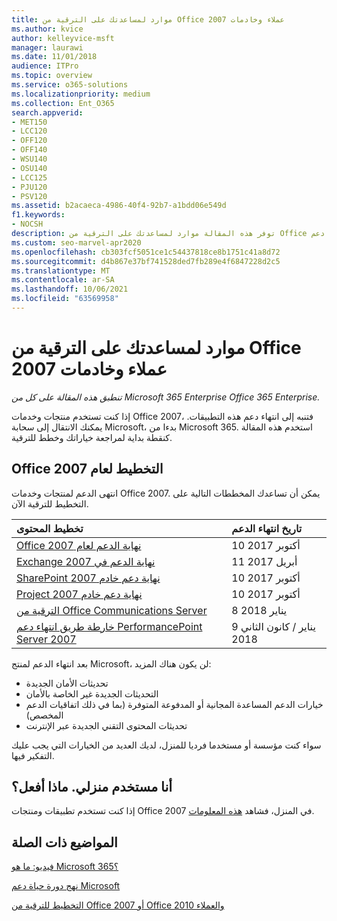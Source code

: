 ```yaml
---
title: موارد لمساعدتك على الترقية من Office عملاء وخادمات 2007
ms.author: kvice
author: kelleyvice-msft
manager: laurawi
ms.date: 11/01/2018
audience: ITPro
ms.topic: overview
ms.service: o365-solutions
ms.localizationpriority: medium
ms.collection: Ent_O365
search.appverid:
- MET150
- LCC120
- OFF120
- OFF140
- WSU140
- OSU140
- LCC125
- PJU120
- PSV120
ms.assetid: b2acaeca-4986-40f4-92b7-a1bdd06e549d
f1.keywords:
- NOCSH
description: توفر هذه المقالة موارد لمساعدتك على الترقية من Office عملاء وخادمات 2007، مع انتهاء دعم Office 2007.
ms.custom: seo-marvel-apr2020
ms.openlocfilehash: cb303fcf5051ce1c54437818ce8b1751c41a8d72
ms.sourcegitcommit: d4b867e37bf741528ded7fb289e4f6847228d2c5
ms.translationtype: MT
ms.contentlocale: ar-SA
ms.lasthandoff: 10/06/2021
ms.locfileid: "63569958"
---
```

# <a name="resources-to-help-you-upgrade-from-office-2007-servers-and-clients"></a>موارد لمساعدتك على الترقية من Office عملاء وخادمات 2007

*تنطبق هذه المقالة على كل من Microsoft 365 Enterprise Office 365 Enterprise.*

إذا كنت تستخدم منتجات وخدمات Office 2007، فتنبه إلى انتهاء دعم هذه التطبيقات. يمكنك الانتقال إلى سحابة Microsoft، بدءا من Microsoft 365. استخدم هذه المقالة كنقطة بداية لمراجعة خياراتك وخطط للترقية.
      
## <a name="office-2007-planning-roadmaps"></a>Office التخطيط لعام 2007
  
انتهى الدعم لمنتجات وخدمات Office 2007. يمكن أن تساعدك المخططات التالية على التخطيط للترقية الآن.

|**تخطيط المحتوى**|**تاريخ انتهاء الدعم**|
|:-----|:-----|
|[Office نهاية الدعم لعام 2007](/DeployOffice/office-2007-end-support-roadmap) <br/> |10 أكتوبر 2017  <br/> |
|[Exchange نهاية الدعم في 2007](exchange-2007-end-of-support.md) <br/> |11 أبريل 2017  <br/> |
|[SharePoint نهاية دعم خادم 2007](sharepoint-2007-end-of-support.md) <br/> |10 أكتوبر 2017  <br/> |
|[Project نهاية دعم خادم 2007](project-server-2007-end-of-support.md) <br/> |10 أكتوبر 2017  <br/> |
|[الترقية من Office Communications Server](/SkypeForBusiness/plan-your-deployment/upgrade) <br/> |8 يناير 2018  <br/> |
|[خارطة طريق انتهاء دعم PerformancePoint Server 2007](pps-2007-end-of-support.md) <br/> |9 يناير / كانون الثاني 2018  <br/> |
   
بعد انتهاء الدعم لمنتج Microsoft، لن يكون هناك المزيد:
- تحديثات الأمان الجديدة
- التحديثات الجديدة غير الخاصة بالأمان
- خيارات الدعم المساعدة المجانية أو المدفوعة المتوفرة (بما في ذلك اتفاقيات الدعم المخصص)
- تحديثات المحتوى التقني الجديدة عبر الإنترنت

سواء كنت مؤسسة أو مستخدما فرديا للمنزل، لديك العديد من الخيارات التي يجب عليك التفكير فيها.

## <a name="im-a-home-user-what-do-i-do"></a>أنا مستخدم منزلي. ماذا أفعل؟

إذا كنت تستخدم تطبيقات ومنتجات Office 2007 في المنزل، فشاهد [هذه المعلومات](plan-upgrade-previous-versions-office.md#im-a-home-user-what-do-i-do).
     
## <a name="related-topics"></a>المواضيع ذات الصلة

[فيديو: ما هو Microsoft 365؟](https://support.office.com/article/847caf12-2589-452c-8aca-1c009797678b.aspx)
  
[نهج دورة حياة دعم Microsoft](/lifecycle/)

[التخطيط للترقية من Office 2007 أو Office 2010 والعملاء](plan-upgrade-previous-versions-office.md)
